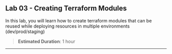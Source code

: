
## Lab 03 - Creating Terraform Modules

In this lab, you will learn how to create terraform modules that can be reused while deploying resources in multiple environments (dev/prod/staging) 

> **Estimated Duration**: 1 hour

---
